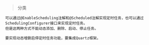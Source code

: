 > 分类

    可以通过@EnableScheduling注解和@Scheduled注解实现定时任务，也可以通过SchedulingConfigurer接口来实现定时任务。
    但是这两种方式不能动态添加、删除、启动、停止任务。
    
    要实现动态增删启停定时任务功能，要集成Quartz框架。